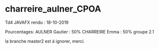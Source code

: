 # charreire_aulner_CPOA

Td4 JAVAFX
rendu : 18-10-2019

Pourcentages: 
AULNER Gautier : 50%
CHARREIRE Emma : 50%
groupe 2.1

la branche master2 est à ignorer, merci.
